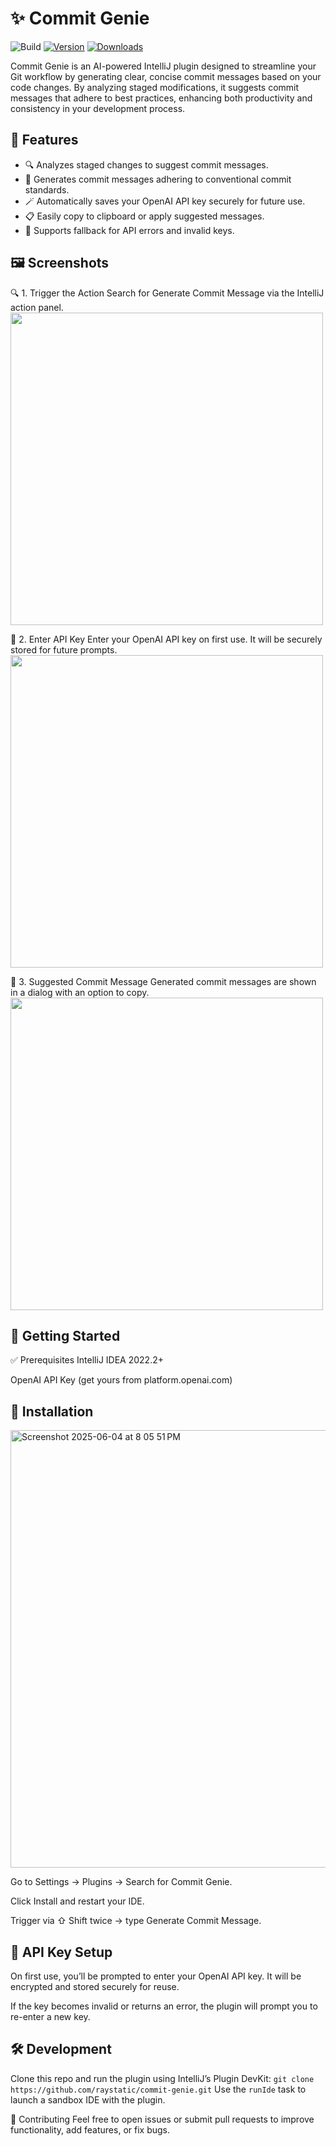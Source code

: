 # ✨ Commit Genie

![Build](https://github.com/raystatic/commit-genie/workflows/Build/badge.svg)
[![Version](https://img.shields.io/jetbrains/plugin/v/27496-commit-genie.svg)](https://plugins.jetbrains.com/plugin/27496-commit-genie)
[![Downloads](https://img.shields.io/jetbrains/plugin/d/27496-commit-genie.svg)](https://plugins.jetbrains.com/plugin/27496-commit-genie)

<!-- Plugin description -->
Commit Genie is an AI-powered IntelliJ plugin designed to streamline your Git workflow by generating clear, concise commit messages based on your code changes. By analyzing staged modifications, it suggests commit messages that adhere to best practices, enhancing both productivity and consistency in your development process.
<!-- Plugin description end -->

## 🧠 Features
- 🔍 Analyzes staged changes to suggest commit messages.
- 🧾 Generates commit messages adhering to conventional commit standards.
- 🪄 Automatically saves your OpenAI API key securely for future use.
- 📋 Easily copy to clipboard or apply suggested messages.
- 💬 Supports fallback for API errors and invalid keys.


## 🖼️ Screenshots
🔍 1. Trigger the Action
Search for Generate Commit Message via the IntelliJ action panel.
<image src="https://github.com/user-attachments/assets/4a47ba4b-15b6-4ad5-8b19-0fc6ddb74be5" width=500px/>

🔐 2. Enter API Key
Enter your OpenAI API key on first use. It will be securely stored for future prompts.
<image src="https://github.com/user-attachments/assets/b286dedb-59ab-4ab2-8a4c-d3d052ec12f0" width=500px/>

💬 3. Suggested Commit Message
Generated commit messages are shown in a dialog with an option to copy.
<image src="https://github.com/user-attachments/assets/dfd6fc91-5c15-4caa-9428-59a511f2828d" width=500px/>

## 🚀 Getting Started
✅ Prerequisites
IntelliJ IDEA 2022.2+

OpenAI API Key (get yours from platform.openai.com)

## 🔧 Installation
<img width="700" alt="Screenshot 2025-06-04 at 8 05 51 PM" src="https://github.com/user-attachments/assets/b3b706fb-e138-4275-8b79-69506c186bca" />

Go to Settings → Plugins → Search for Commit Genie.

Click Install and restart your IDE.

Trigger via ⇧ Shift twice → type Generate Commit Message.

## 🔑 API Key Setup
On first use, you’ll be prompted to enter your OpenAI API key. It will be encrypted and stored securely for reuse.

If the key becomes invalid or returns an error, the plugin will prompt you to re-enter a new key.

## 🛠️ Development
Clone this repo and run the plugin using IntelliJ’s Plugin DevKit:
`git clone https://github.com/raystatic/commit-genie.git`
Use the `runIde` task to launch a sandbox IDE with the plugin.

🤝 Contributing
Feel free to open issues or submit pull requests to improve functionality, add features, or fix bugs.

